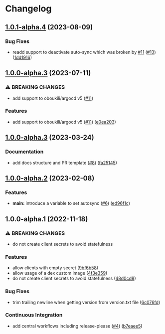 # Changelog

## [1.0.1-alpha.4](https://github.com/camptocamp/devops-stack-module-dex/compare/v1.0.0-alpha.4...v1.0.1-alpha.4) (2023-08-09)


### Bug Fixes

* readd support to deactivate auto-sync which was broken by [#11](https://github.com/camptocamp/devops-stack-module-dex/issues/11) ([#13](https://github.com/camptocamp/devops-stack-module-dex/issues/13)) ([1dd1916](https://github.com/camptocamp/devops-stack-module-dex/commit/1dd1916d4b762497557dc60787265aab81c8e27a))

## [1.0.0-alpha.3](https://github.com/camptocamp/devops-stack-module-dex/compare/v1.0.0-alpha.3...v1.0.0-alpha.4) (2023-07-11)


### ⚠ BREAKING CHANGES

* add support to oboukili/argocd v5 ([#11](https://github.com/camptocamp/devops-stack-module-dex/issues/11))

### Features

* add support to oboukili/argocd v5 ([#11](https://github.com/camptocamp/devops-stack-module-dex/issues/11)) ([e0ea203](https://github.com/camptocamp/devops-stack-module-dex/commit/e0ea203285ec2ac77d63e90e8a707254a851e284))

## [1.0.0-alpha.3](https://github.com/camptocamp/devops-stack-module-dex/compare/v1.0.0-alpha.2...v1.0.0-alpha.3) (2023-03-24)


### Documentation

* add docs structure and PR template ([#8](https://github.com/camptocamp/devops-stack-module-dex/issues/8)) ([fa25145](https://github.com/camptocamp/devops-stack-module-dex/commit/fa25145814a5ba2997ece08757896b58d76727dd))

## [1.0.0-alpha.2](https://github.com/camptocamp/devops-stack-module-dex/compare/v1.0.0-alpha.1...v1.0.0-alpha.2) (2023-02-08)


### Features

* **main:** introduce a variable to set autosync ([#6](https://github.com/camptocamp/devops-stack-module-dex/issues/6)) ([ed96f1c](https://github.com/camptocamp/devops-stack-module-dex/commit/ed96f1c95f58294c2aeaf65024b1d33706cdb2c3))

## 1.0.0-alpha.1 (2022-11-18)


### ⚠ BREAKING CHANGES

* do not create client secrets to avoid statefulness

### Features

* allow clients with empty secret ([9bf6b58](https://github.com/camptocamp/devops-stack-module-dex/commit/9bf6b588dafc5d716ba581288bb190cd9357fc9a))
* allow usage of a dex custom image ([4f3e359](https://github.com/camptocamp/devops-stack-module-dex/commit/4f3e359530ef128f98dace2db553befaa368a818))
* do not create client secrets to avoid statefulness ([48d0cd8](https://github.com/camptocamp/devops-stack-module-dex/commit/48d0cd83d2985cd00bb03e8683c08037fbda2e02))


### Bug Fixes

* trim trailing newline when getting version from version.txt file ([6c076fd](https://github.com/camptocamp/devops-stack-module-dex/commit/6c076fd05942d6c3adca9a079df4c755046a5993))


### Continuous Integration

* add central workflows including release-please ([#4](https://github.com/camptocamp/devops-stack-module-dex/issues/4)) ([b7eaee5](https://github.com/camptocamp/devops-stack-module-dex/commit/b7eaee543135c0ddc5ff8633d4e6fc579cc4ad6f))
